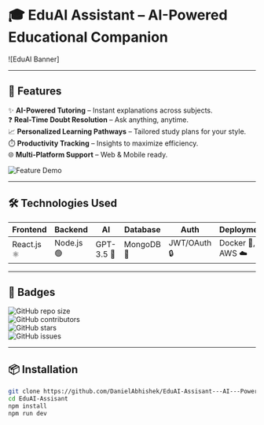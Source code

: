 # 🎓 EduAI Assistant – AI-Powered Educational Companion

![EduAI Banner]

---

## 🚀 Features

✨ **AI-Powered Tutoring** – Instant explanations across subjects.  
❓ **Real-Time Doubt Resolution** – Ask anything, anytime.  
📈 **Personalized Learning Pathways** – Tailored study plans for your style.  
⏱️ **Productivity Tracking** – Insights to maximize efficiency.  
🌐 **Multi-Platform Support** – Web & Mobile ready.

![Feature Demo](https://media.giphy.com/media/26xBukhB6XcF1bG8g/giphy.gif)

---

## 🛠️ Technologies Used

| Frontend | Backend | AI | Database | Auth | Deployment |
|----------|---------|----|---------|------|------------|
| React.js ⚛️ | Node.js 🟢 | GPT-3.5 🤖 | MongoDB 🍃 | JWT/OAuth 🔒 | Docker 🐳, AWS ☁️ |

---

## 🎨 Badges

![GitHub repo size](https://img.shields.io/github/repo-size/DanielAbhishek/EduAI-Assisant---AI---Powered-Educational-Assisant)  
![GitHub contributors](https://img.shields.io/github/contributors/DanielAbhishek/EduAI-Assisant---AI---Powered-Educational-Assisant)  
![GitHub stars](https://img.shields.io/github/stars/DanielAbhishek/EduAI-Assisant---AI---Powered-Educational-Assisant?style=social)  
![GitHub issues](https://img.shields.io/github/issues/DanielAbhishek/EduAI-Assisant---AI---Powered-Educational-Assisant)  

---

## 📦 Installation

```bash
git clone https://github.com/DanielAbhishek/EduAI-Assisant---AI---Powered-Educational-Assisant.git
cd EduAI-Assisant
npm install
npm run dev
